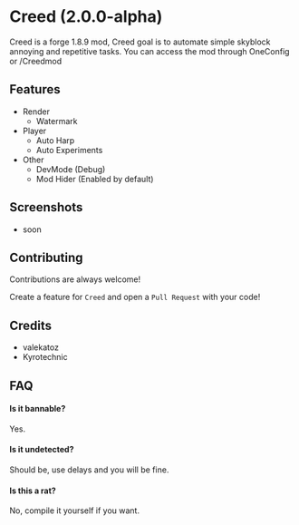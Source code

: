 # Creed (2.0.0-alpha)

Creed is a forge 1.8.9 mod, Creed goal is to automate simple skyblock annoying and repetitive tasks. You can access the mod through OneConfig or /Creedmod

## Features

- Render 
  - Watermark
- Player
  - Auto Harp
  - Auto Experiments
- Other
  - DevMode (Debug)
  - Mod Hider (Enabled by default)


## Screenshots

- soon

## Contributing

Contributions are always welcome!

Create a feature for `Creed` and open a `Pull Request` with your code!

## Credits

- valekatoz
- Kyrotechnic


## FAQ

#### Is it bannable?

Yes.

#### Is it undetected?

Should be, use delays and you will be fine.

#### Is this a rat?

No, compile it yourself if you want.


